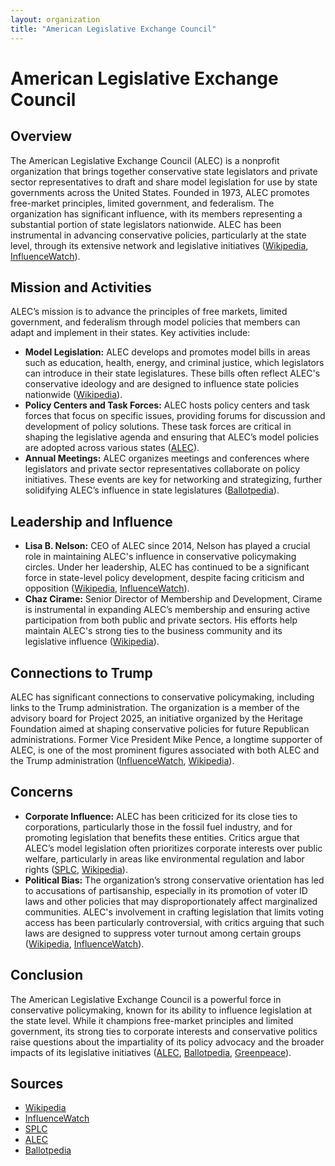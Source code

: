 ```yaml
---
layout: organization
title: "American Legislative Exchange Council"
---
```


# American Legislative Exchange Council

## Overview
The American Legislative Exchange Council (ALEC) is a nonprofit organization that brings together conservative state legislators and private sector representatives to draft and share model legislation for use by state governments across the United States. Founded in 1973, ALEC promotes free-market principles, limited government, and federalism. The organization has significant influence, with its members representing a substantial portion of state legislators nationwide. ALEC has been instrumental in advancing conservative policies, particularly at the state level, through its extensive network and legislative initiatives ([Wikipedia](https://en.wikipedia.org/wiki/American_Legislative_Exchange_Council), [InfluenceWatch](https://www.influencewatch.org)).

## Mission and Activities
ALEC’s mission is to advance the principles of free markets, limited government, and federalism through model policies that members can adapt and implement in their states. Key activities include:
- **Model Legislation:** ALEC develops and promotes model bills in areas such as education, health, energy, and criminal justice, which legislators can introduce in their state legislatures. These bills often reflect ALEC's conservative ideology and are designed to influence state policies nationwide ([Wikipedia](https://en.wikipedia.org/wiki/American_Legislative_Exchange_Council)).
- **Policy Centers and Task Forces:** ALEC hosts policy centers and task forces that focus on specific issues, providing forums for discussion and development of policy solutions. These task forces are critical in shaping the legislative agenda and ensuring that ALEC’s model policies are adopted across various states ([ALEC](https://www.alec.org)).
- **Annual Meetings:** ALEC organizes meetings and conferences where legislators and private sector representatives collaborate on policy initiatives. These events are key for networking and strategizing, further solidifying ALEC’s influence in state legislatures ([Ballotpedia](https://ballotpedia.org)).

## Leadership and Influence
- **Lisa B. Nelson:** CEO of ALEC since 2014, Nelson has played a crucial role in maintaining ALEC's influence in conservative policymaking circles. Under her leadership, ALEC has continued to be a significant force in state-level policy development, despite facing criticism and opposition ([Wikipedia](https://en.wikipedia.org/wiki/American_Legislative_Exchange_Council), [InfluenceWatch](https://www.influencewatch.org)).
- **Chaz Cirame:** Senior Director of Membership and Development, Cirame is instrumental in expanding ALEC’s membership and ensuring active participation from both public and private sectors. His efforts help maintain ALEC's strong ties to the business community and its legislative influence ([Wikipedia](https://en.wikipedia.org/wiki/American_Legislative_Exchange_Council)).

## Connections to Trump
ALEC has significant connections to conservative policymaking, including links to the Trump administration. The organization is a member of the advisory board for Project 2025, an initiative organized by the Heritage Foundation aimed at shaping conservative policies for future Republican administrations. Former Vice President Mike Pence, a longtime supporter of ALEC, is one of the most prominent figures associated with both ALEC and the Trump administration ([InfluenceWatch](https://www.influencewatch.org), [Wikipedia](https://en.wikipedia.org/wiki/American_Legislative_Exchange_Council)).

## Concerns
- **Corporate Influence:** ALEC has been criticized for its close ties to corporations, particularly those in the fossil fuel industry, and for promoting legislation that benefits these entities. Critics argue that ALEC’s model legislation often prioritizes corporate interests over public welfare, particularly in areas like environmental regulation and labor rights ([SPLC](https://www.splcenter.org), [Wikipedia](https://en.wikipedia.org/wiki/American_Legislative_Exchange_Council)).
- **Political Bias:** The organization’s strong conservative orientation has led to accusations of partisanship, especially in its promotion of voter ID laws and other policies that may disproportionately affect marginalized communities. ALEC's involvement in crafting legislation that limits voting access has been particularly controversial, with critics arguing that such laws are designed to suppress voter turnout among certain groups ([Wikipedia](https://en.wikipedia.org/wiki/American_Legislative_Exchange_Council), [InfluenceWatch](https://www.influencewatch.org)).

## Conclusion
The American Legislative Exchange Council is a powerful force in conservative policymaking, known for its ability to influence legislation at the state level. While it champions free-market principles and limited government, its strong ties to corporate interests and conservative politics raise questions about the impartiality of its policy advocacy and the broader impacts of its legislative initiatives ([ALEC](https://www.alec.org), [Ballotpedia](https://ballotpedia.org), [Greenpeace](https://www.greenpeace.org/usa)).

## Sources
- [Wikipedia](https://en.wikipedia.org/wiki/American_Legislative_Exchange_Council)
- [InfluenceWatch](https://www.influencewatch.org)
- [SPLC](https://www.splcenter.org)
- [ALEC](https://www.alec.org)
- [Ballotpedia](https://ballotpedia.org)
